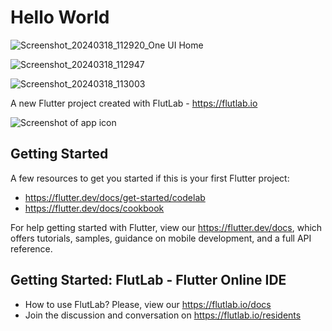 # Hello World



![Screenshot_20240318_112920_One UI Home](https://github.com/whoaryu/tictactoe/assets/105057945/bae5a3c1-1a44-41c9-afa4-b188c2698fff)

![Screenshot_20240318_112947](https://github.com/whoaryu/tictactoe/assets/105057945/37bf15e3-a070-4149-a668-7911243cd5ad)

![Screenshot_20240318_113003](https://github.com/whoaryu/tictactoe/assets/105057945/3c14840e-c3ae-46f1-8904-deecfba0d8b1)

A new Flutter project created with FlutLab - https://flutlab.io


<picture>
<img alt="Screenshot of app icon" src="https://drive.google.com/file/d/1f0A6Q5xiGYpj7heIWXIM3075e1C2zNyV/view?usp=drivesdk">
</picture>


## Getting Started

A few resources to get you started if this is your first Flutter project:

- https://flutter.dev/docs/get-started/codelab
- https://flutter.dev/docs/cookbook

For help getting started with Flutter, view our
https://flutter.dev/docs, which offers tutorials,
samples, guidance on mobile development, and a full API reference.

## Getting Started: FlutLab - Flutter Online IDE

- How to use FlutLab? Please, view our https://flutlab.io/docs
- Join the discussion and conversation on https://flutlab.io/residents
